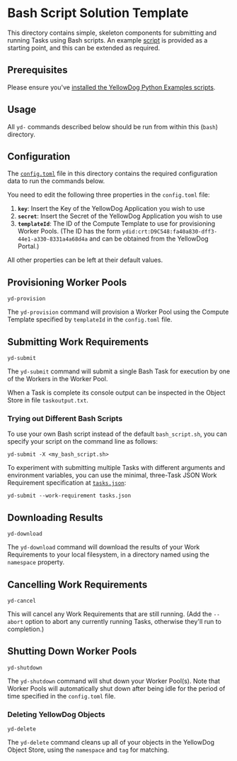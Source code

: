 # Bash Script Solution Template

This directory contains simple, skeleton components for submitting and running Tasks using Bash scripts. An example [script](bash_script.sh) is provided as a starting point, and this can be extended as required.

## Prerequisites

Please ensure you've [installed the YellowDog Python Examples scripts](https://github.com/yellowdog/python-examples#script-installation-with-pip).

## Usage

All `yd-` commands described below should be run from within this (`bash`) directory.

## Configuration

The [`config.toml`](config.toml) file in this directory contains the required configuration data to run the commands below.

You need to edit the following three properties in the `config.toml` file:

1. **`key`**: Insert the Key of the YellowDog Application you wish to use
2. **`secret`**: Insert the Secret of the YellowDog Application you wish to use
3. **`templateId`**: The ID of the Compute Template to use for provisioning Worker Pools. (The ID has the form `ydid:crt:D9C548:fa40a830-dff3-44e1-a330-8331a4a68d4a` and can be obtained from the YellowDog Portal.)

All other properties can be left at their default values.

## Provisioning Worker Pools

```shell
yd-provision
```

The `yd-provision` command will provision a Worker Pool using the Compute Template specified by `templateId` in the `config.toml` file.

## Submitting Work Requirements

```shell
yd-submit
```

The `yd-submit` command will submit a single Bash Task for execution by one of the Workers in the Worker Pool.

When a Task is complete its console output can be inspected in the Object Store in file `taskoutput.txt`.

### Trying out Different Bash Scripts

To use your own Bash script instead of the default `bash_script.sh`, you can specify your script on the command line as follows:

```shell
yd-submit -X <my_bash_script.sh>
```

To experiment with submitting multiple Tasks with different arguments and environment variables, you can use the minimal, three-Task JSON Work Requirement specification at [`tasks.json`](tasks.json):

```shell
yd-submit --work-requirement tasks.json
```

## Downloading Results

```shell
yd-download
```

The `yd-download` command will download the results of your Work Requirements to your local filesystem, in a directory named using the `namespace` property.

## Cancelling Work Requirements

```shell
yd-cancel
```

This will cancel any Work Requirements that are still running. (Add the `--abort` option to abort any currently running Tasks, otherwise they'll run to completion.)

## Shutting Down Worker Pools

```shell
yd-shutdown
```

The `yd-shutdown` command will shut down your Worker Pool(s). Note that Worker Pools will automatically shut down after being idle for the period of time specified in the `config.toml` file.

### Deleting YellowDog Objects

```shell
yd-delete
```

The `yd-delete` command cleans up all of your objects in the YellowDog Object Store, using the `namespace` and `tag` for matching.
